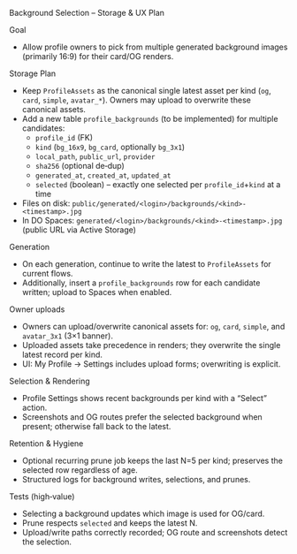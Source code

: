 Background Selection – Storage & UX Plan

Goal

- Allow profile owners to pick from multiple generated background images (primarily 16:9) for their
  card/OG renders.

Storage Plan

- Keep `ProfileAssets` as the canonical single latest asset per kind (`og`, `card`, `simple`,
  `avatar_*`). Owners may upload to overwrite these canonical assets.
- Add a new table `profile_backgrounds` (to be implemented) for multiple candidates:
  - `profile_id` (FK)
  - `kind` (`bg_16x9`, `bg_card`, optionally `bg_3x1`)
  - `local_path`, `public_url`, `provider`
  - `sha256` (optional de‑dup)
  - `generated_at`, `created_at`, `updated_at`
  - `selected` (boolean) – exactly one selected per `profile_id`+`kind` at a time
- Files on disk: `public/generated/<login>/backgrounds/<kind>-<timestamp>.jpg`
- In DO Spaces: `generated/<login>/backgrounds/<kind>-<timestamp>.jpg` (public URL via Active
  Storage)

Generation

- On each generation, continue to write the latest to `ProfileAssets` for current flows.
- Additionally, insert a `profile_backgrounds` row for each candidate written; upload to Spaces when
  enabled.

Owner uploads

- Owners can upload/overwrite canonical assets for: `og`, `card`, `simple`, and `avatar_3x1` (3×1
  banner).
- Uploaded assets take precedence in renders; they overwrite the single latest record per kind.
- UI: My Profile → Settings includes upload forms; overwriting is explicit.

Selection & Rendering

- Profile Settings shows recent backgrounds per kind with a “Select” action.
- Screenshots and OG routes prefer the selected background when present; otherwise fall back to the
  latest.

Retention & Hygiene

- Optional recurring prune job keeps the last N=5 per kind; preserves the selected row regardless of
  age.
- Structured logs for background writes, selections, and prunes.

Tests (high‑value)

- Selecting a background updates which image is used for OG/card.
- Prune respects `selected` and keeps the latest N.
- Upload/write paths correctly recorded; OG route and screenshots detect the selection.

